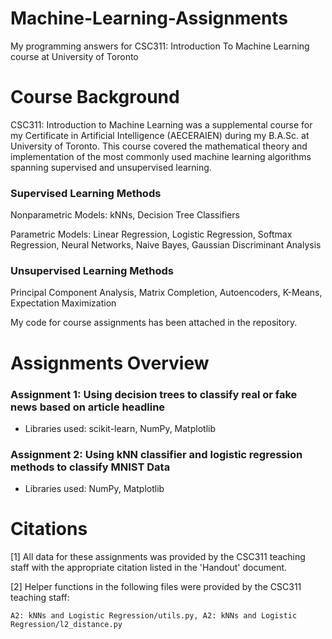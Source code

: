 # Machine-Learning-Assignments
My programming answers for CSC311: Introduction To Machine Learning course at University of Toronto

# Course Background
CSC311: Introduction to Machine Learning was a supplemental course for my Certificate in Artificial Intelligence (AECERAIEN) during my B.A.Sc. at University of Toronto. This course covered the mathematical theory and implementation of the most commonly used machine learning algorithms spanning supervised and unsupervised learning. 

### Supervised Learning Methods
Nonparametric Models: kNNs, Decision Tree Classifiers


Parametric Models: Linear Regression, Logistic Regression, Softmax Regression, Neural Networks, Naive Bayes, Gaussian Discriminant Analysis

### Unsupervised Learning Methods
Principal Component Analysis, Matrix Completion, Autoencoders, K-Means, Expectation Maximization


My code for course assignments has been attached in the repository.

# Assignments Overview

### Assignment 1: Using decision trees to classify real or fake news based on article headline
  - Libraries used: scikit-learn, NumPy, Matplotlib

### Assignment 2: Using kNN classifier and logistic regression methods to classify MNIST Data
  - Libraries used: NumPy, Matplotlib

# Citations
[1] All data for these assignments was provided by the CSC311 teaching staff with the appropriate citation listed in the 'Handout' document.

[2] Helper functions in the following files were provided by the CSC311 teaching staff:

    A2: kNNs and Logistic Regression/utils.py, A2: kNNs and Logistic Regression/l2_distance.py 
